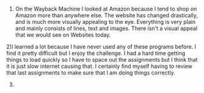 1) On the Wayback Machine I looked at Amazon because I tend to shop on Amazon more than anywhere else. The website has changed drastically, and is much more visually appealing to the eye. Everything is very plain and mainly consists of lines, text and images. There isn't a visual appeal that we would see on Websites today.

2)I learned a lot because I have never used any of these programs before. I find it pretty difficult but I enjoy the challenge. I had a hard time getting things to load quickly so I have to space out the assignments but I think that it is just slow internet causing that. I certainly find myself having to review that last assignments to make sure that I am doing things correctly.

3) 
